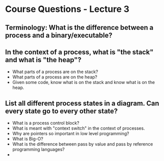 # Course Questions - Lecture 3

## Terminology: What is the difference between a process and a binary/executable?

## In the context of a process, what is "the stack" and what is "the heap"?

- What parts of a process are on the stack?
- What parts of a process are on the heap?
- Given some code, know what is on the stack and know what is on the heap.

## List all different process states in a diagram. Can every state go to every other state?

- What is a process control block?
- What is meant with "context switch" in the context of processes.
- Why are pointers so important in low level programming?
- What is Big-O?
- What is the difference between pass by value and pass by reference programming languages?
- 
